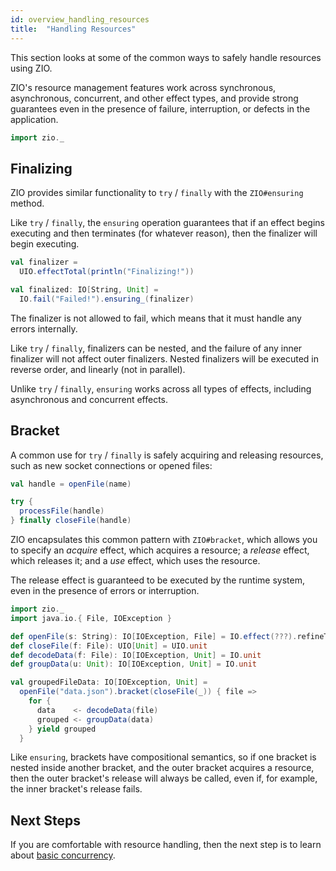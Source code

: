 ```yaml
---
id: overview_handling_resources
title:  "Handling Resources"
---
```


This section looks at some of the common ways to safely handle resources using ZIO.

ZIO's resource management features work across synchronous, asynchronous, concurrent, and other effect types, and provide strong guarantees even in the presence of failure, interruption, or defects in the application.

```scala mdoc:invisible
import zio._
```

## Finalizing

ZIO provides similar functionality to `try` / `finally` with the `ZIO#ensuring` method. 

Like `try` / `finally`, the `ensuring` operation guarantees that if an effect begins executing and then terminates (for whatever reason), then the finalizer will begin executing.

```scala mdoc
val finalizer = 
  UIO.effectTotal(println("Finalizing!"))

val finalized: IO[String, Unit] = 
  IO.fail("Failed!").ensuring_(finalizer)
```

The finalizer is not allowed to fail, which means that it must handle any errors internally.

Like `try` / `finally`, finalizers can be nested, and the failure of any inner finalizer will not affect outer finalizers. Nested finalizers will be executed in reverse order, and linearly (not in parallel).

Unlike `try` / `finally`, `ensuring` works across all types of effects, including asynchronous and concurrent effects.

## Bracket 

A common use for `try` / `finally` is safely acquiring and releasing resources, such as new socket connections or opened files:

```scala 
val handle = openFile(name)

try {
  processFile(handle)
} finally closeFile(handle)
```

ZIO encapsulates this common pattern with `ZIO#bracket`, which allows you to specify an _acquire_ effect, which acquires a resource; a _release_ effect, which releases it; and a _use_ effect, which uses the resource.

The release effect is guaranteed to be executed by the runtime system, even in the presence of errors or interruption.

```scala mdoc:invisible
import zio._
import java.io.{ File, IOException }

def openFile(s: String): IO[IOException, File] = IO.effect(???).refineToOrDie[IOException]
def closeFile(f: File): UIO[Unit] = UIO.unit
def decodeData(f: File): IO[IOException, Unit] = IO.unit
def groupData(u: Unit): IO[IOException, Unit] = IO.unit
```

```scala mdoc:silent
val groupedFileData: IO[IOException, Unit] = 
  openFile("data.json").bracket(closeFile(_)) { file =>
    for {
      data    <- decodeData(file)
      grouped <- groupData(data)
    } yield grouped
  }
```

Like `ensuring`, brackets have compositional semantics, so if one bracket is nested inside another bracket, and the outer bracket acquires a resource, then the outer bracket's release will always be called, even if, for example, the inner bracket's release fails.

## Next Steps

If you are comfortable with resource handling, then the next step is to learn about [basic concurrency](basic_concurrency.md).
